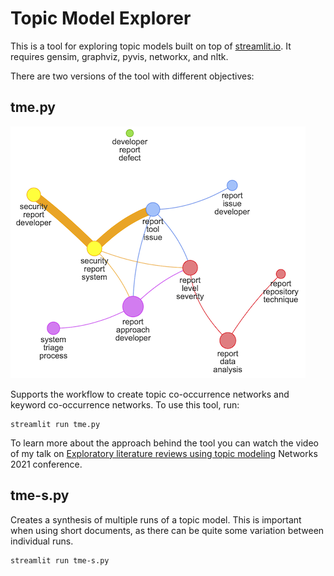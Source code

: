 # Topic Model Explorer

This is a tool for exploring topic models built on top of [streamlit.io](https://www.streamlit.io). It requires gensim, graphviz, pyvis, networkx, and nltk.

There are two versions of the tool with different objectives:

## tme.py

![](doc/topic-co-occurrence-network.png)

Supports the workflow to create topic co-occurrence networks and keyword co-occurrence networks. To use this tool, run:

```
streamlit run tme.py
```

To learn more about the approach behind the tool you can watch the video of my talk on [Exploratory literature reviews using topic modeling](https://www.youtube.com/watch?v=KeScI6S7aag) Networks 2021 conference.

## tme-s.py 

Creates a synthesis of multiple runs of a topic model. This is important when using short documents, as there can be quite some variation between individual runs.

```
streamlit run tme-s.py
```